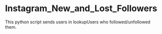 # Instagram_New_and_Lost_Followers
This python script sends users in lookupUsers who followed/unfollowed them.
